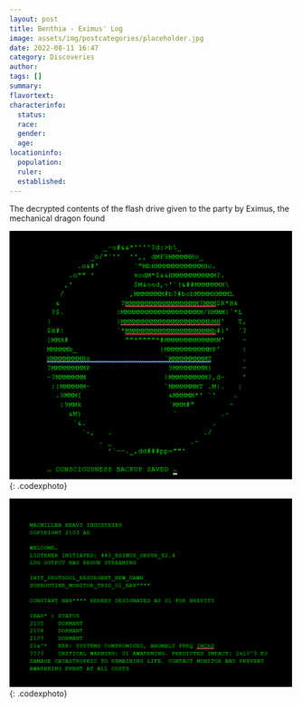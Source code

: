 ```yaml
---
layout: post
title: Benthia - Eximus' Log
image: assets/img/postcategories/placeholder.jpg
date: 2022-08-11 16:47
category: Discoveries
author: 
tags: []
summary: 
flavortext: 
characterinfo:
  status: 
  race: 
  gender: 
  age: 
locationinfo:
  population: 
  ruler: 
  established: 
---
```

The decrypted contents of the flash drive given to the party by Eximus, the mechanical dragon found

![EximusFlashDriveLog1](/assets\img\postcategories\discoveries\eximusflashdrivep1.png){: .codexphoto}

![EximusFlashDriveLog2](/assets\img\postcategories\discoveries\eximusflashdrivep2.png){: .codexphoto}